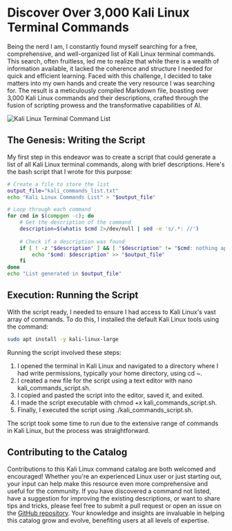 # Discover Over 3,000 Kali Linux Terminal Commands

Being the nerd I am, I constantly found myself searching for a free, comprehensive, and well-organized list of Kali Linux terminal commands. This search, often fruitless, led me to realize that while there is a wealth of information available, it lacked the coherence and structure I needed for quick and efficient learning. Faced with this challenge, I decided to take matters into my own hands and create the very resource I was searching for. The result is a meticulously compiled Markdown file, boasting over 3,000 Kali Linux commands and their descriptions, crafted through the fusion of scripting prowess and the transformative capabilities of AI.

![Kali Linux Terminal Command List](https://onedrive.live.com/embed?resid=4B1C8510CEF67D18%218641&authkey=%21AGrXi3xoie-u_QY&width=660)

## The Genesis: Writing the Script

My first step in this endeavor was to create a script that could generate a list of all Kali Linux terminal commands, along with brief descriptions. Here's the bash script that I wrote for this purpose:

```bash
# Create a file to store the list
output_file="kali_commands_list.txt"
echo "Kali Linux Commands List" > "$output_file"

# Loop through each command
for cmd in $(compgen -c); do
    # Get the description of the command
    description=$(whatis $cmd 2>/dev/null | sed -e 's/.*: //')
    
    # Check if a description was found
    if [ ! -z "$description" ] && [ "$description" != "$cmd: nothing appropriate" ]; then
        echo "$cmd: $description" >> "$output_file"
    fi
done
echo "List generated in $output_file"
```

## Execution: Running the Script

With the script ready, I needed to ensure I had access to Kali Linux's vast array of commands. To do this, I installed the default Kali Linux tools using the command:

```bash
sudo apt install -y kali-linux-large
```

Running the script involved these steps:

1. I opened the terminal in Kali Linux and navigated to a directory where I had write permissions, typically your home directory, using cd ~.
2. I created a new file for the script using a text editor with nano kali_commands_script.sh.
3. I copied and pasted the script into the editor, saved it, and exited.
4. I made the script executable with chmod +x kali_commands_script.sh.
5. Finally, I executed the script using ./kali_commands_script.sh.
   
The script took some time to run due to the extensive range of commands in Kali Linux, but the process was straightforward.

## Contributing to the Catalog

Contributions to this Kali Linux command catalog are both welcomed and encouraged! Whether you're an experienced Linux user or just starting out, your input can help make this resource even more comprehensive and useful for the community. If you have discovered a command not listed, have a suggestion for improving the existing descriptions, or want to share tips and tricks, please feel free to submit a pull request or open an issue on the [GitHub repository](https://github.com/WeslenLakins/kali-linux-terminal-commands/). Your knowledge and insights are invaluable in helping this catalog grow and evolve, benefiting users at all levels of expertise.
